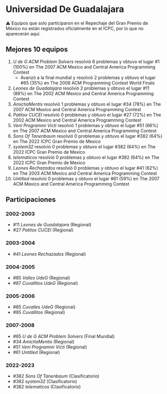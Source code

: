 # Universidad De Guadalajara

:warning: Equipos que solo participaron en el Repechaje del Gran Premio de México no están registrados oficialmente en el ICPC, por lo que no aparecerán aquí.

## Mejores 10 equipos

1. _U de G ACM Problem Solvers_ resolvió 6 problemas y obtuvo el lugar #1 (100%) en The 2007 ACM Mexico and Central America Programming Contest
    - Avanzó a la final mundial y resolvió 2 problemas y obtuvo el lugar #65 (35%) en The 2008 ACM Programming Contest World Finals
1. _Leones de Guadalajara_ resolvió 2 problemas y obtuvo el lugar #11 (89%) en The 2002 ACM Mexico and Central America Programming Contest
1. _AmictiaMentis_ resolvió 1 problemas y obtuvo el lugar #34 (78%) en The 2007 ACM Mexico and Central America Programming Contest
1. _Patitox CUCEI_ resolvió 0 problemas y obtuvo el lugar #27 (72%) en The 2002 ACM Mexico and Central America Programming Contest
1. _Veni Programmi Victi_ resolvió 1 problemas y obtuvo el lugar #51 (66%) en The 2007 ACM Mexico and Central America Programming Contest
1. _Sons Of Tanenbaum_ resolvió 0 problemas y obtuvo el lugar #382 (64%) en The 2022 ICPC Gran Premio de Mexico
1. _system32_ resolvió 0 problemas y obtuvo el lugar #382 (64%) en The 2022 ICPC Gran Premio de Mexico
1. _telematicos_ resolvió 0 problemas y obtuvo el lugar #382 (64%) en The 2022 ICPC Gran Premio de Mexico
1. _Leones Rechazados_ resolvió 0 problemas y obtuvo el lugar #41 (62%) en The 2003 ACM Mexico and Central America Programming Contest
1. _Untitled_ resolvió 0 problemas y obtuvo el lugar #61 (59%) en The 2007 ACM Mexico and Central America Programming Contest

## Participaciones

### 2002-2003

- #11 _Leones de Guadalajara_ (Regional)
- #27 _Patitox CUCEI_ (Regional)

### 2003-2004

- #41 _Leones Rechazados_ (Regional)

### 2004-2005

- #85 _Valles UdeG_ (Regional)
- #87 _Cuvallitos UdeG_ (Regional)

### 2005-2006

- #85 _Cuvalles UdeG_ (Regional)
- #85 _Cuvallitos_ (Regional)

### 2007-2008

- #65 _U de G ACM Problem Solvers_ (Final Mundial)
- #34 _AmictiaMentis_ (Regional)
- #51 _Veni Programmi Victi_ (Regional)
- #61 _Untitled_ (Regional)

### 2022-2023

- #382 _Sons Of Tanenbaum_ (Clasificatorio)
- #382 _system32_ (Clasificatorio)
- #382 _telematicos_ (Clasificatorio)




